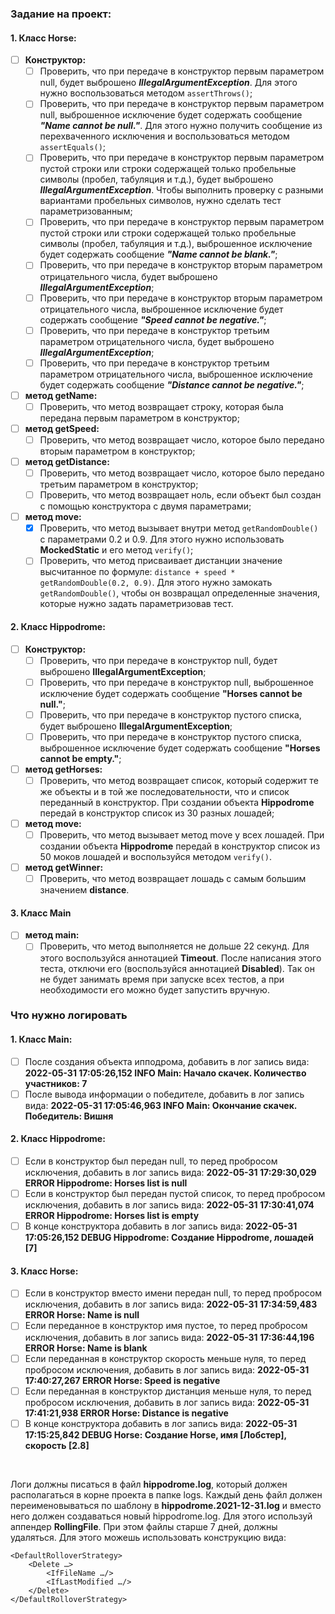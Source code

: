 ### Задание на проект:

#### 1. Класс Horse:
   - [ ] **Конструктор:**
     - [ ] Проверить, что при передаче в конструктор первым параметром null, будет выброшено ***IllegalArgumentException***. Для этого нужно воспользоваться методом `assertThrows()`;
     - [ ] Проверить, что при передаче в конструктор первым параметром null, выброшенное исключение будет содержать сообщение ***"Name cannot be null."***. Для этого нужно получить сообщение из перехваченного исключения и воспользоваться методом `assertEquals()`;
     - [ ] Проверить, что при передаче в конструктор первым параметром пустой строки или строки содержащей только пробельные символы (пробел, табуляция и т.д.), будет выброшено ***IllegalArgumentException***. Чтобы выполнить проверку с разными вариантами пробельных символов, нужно сделать тест параметризованным; 
     - [ ] Проверить, что при передаче в конструктор первым параметром пустой строки или строки содержащей только пробельные символы (пробел, табуляция и т.д.), выброшенное исключение будет содержать сообщение ***"Name cannot be blank."***;
     - [ ] Проверить, что при передаче в конструктор вторым параметром отрицательного числа, будет выброшено ***IllegalArgumentException***;
     - [ ] Проверить, что при передаче в конструктор вторым параметром отрицательного числа, выброшенное исключение будет содержать сообщение ***"Speed cannot be negative."***;
     - [ ] Проверить, что при передаче в конструктор третьим параметром отрицательного числа, будет выброшено ***IllegalArgumentException***;
     - [ ] Проверить, что при передаче в конструктор третьим параметром отрицательного числа, выброшенное исключение будет содержать сообщение ***"Distance cannot be negative."***;

   - [ ] **метод getName:**
     - [ ] Проверить, что метод возвращает строку, которая была передана первым параметром в конструктор;

   - [ ] **метод getSpeed:**
     - [ ] Проверить, что метод возвращает число, которое было передано вторым параметром в конструктор;

   - [ ] **метод getDistance:**
     - [ ] Проверить, что метод возвращает число, которое было передано третьим параметром в конструктор;
     - [ ] Проверить, что метод возвращает ноль, если объект был создан с помощью конструктора с двумя параметрами;

   - [ ] **метод move:**
     - [X] Проверить, что метод вызывает внутри метод `getRandomDouble()` с параметрами 0.2 и 0.9. Для этого нужно использовать **MockedStatic** и его метод `verify()`;
     - [ ] Проверить, что метод присваивает дистанции значение высчитанное по формуле: `distance + speed * getRandomDouble(0.2, 0.9)`. Для этого нужно замокать `getRandomDouble()`, чтобы он возвращал определенные значения, которые нужно задать параметризовав тест.

#### 2. Класс Hippodrome:
   - [ ] **Конструктор:**
     - [ ] Проверить, что при передаче в конструктор null, будет выброшено **IllegalArgumentException**;
     - [ ] Проверить, что при передаче в конструктор null, выброшенное исключение будет содержать сообщение **"Horses cannot be null."**;
     - [ ] Проверить, что при передаче в конструктор пустого списка, будет выброшено **IllegalArgumentException**;
     - [ ] Проверить, что при передаче в конструктор пустого списка, выброшенное исключение будет содержать сообщение **"Horses cannot be empty."**;

   - [ ] **метод getHorses:**
     - [ ] Проверить, что метод возвращает список, который содержит те же объекты и в той же последовательности, что и список переданный в конструктор. При создании объекта **Hippodrome** передай в конструктор список из 30 разных лошадей;

   - [ ] **метод move:**
     - [ ] Проверить, что метод вызывает метод move у всех лошадей. При создании объекта **Hippodrome** передай в конструктор список из 50 моков лошадей и воспользуйся методом `verify()`.

   - [ ] **метод getWinner:**
     - [ ] Проверить, что метод возвращает лошадь с самым большим значением **distance**.

#### 3. Класс Main
   - [ ] **метод main:**
     - [ ] Проверить, что метод выполняется не дольше 22 секунд. Для этого воспользуйся аннотацией **Timeout**. После написания этого теста, отключи его (воспользуйся аннотацией **Disabled**). Так он не будет занимать время при запуске всех тестов, а при необходимости его можно будет запустить вручную.

### Что нужно логировать

#### 1. Класс Main:
   - [ ] После создания объекта ипподрома, добавить в лог запись вида: **2022-05-31 17:05:26,152 INFO Main: Начало скачек. Количество участников: 7**
   - [ ] После вывода информации о победителе, добавить в лог запись вида: **2022-05-31 17:05:46,963 INFO Main: Окончание скачек. Победитель: Вишня**
   
#### 2. Класс Hippodrome:
   - [ ] Если в конструктор был передан null, то перед пробросом исключения, добавить в лог запись вида: **2022-05-31 17:29:30,029 ERROR Hippodrome: Horses list is null**
   - [ ] Если в конструктор был передан пустой список, то перед пробросом исключения, добавить в лог запись вида: **2022-05-31 17:30:41,074 ERROR Hippodrome: Horses list is empty**
   - [ ] В конце конструктора добавить в лог запись вида: **2022-05-31 17:05:26,152 DEBUG Hippodrome: Создание Hippodrome, лошадей [7]**

#### 3. Класс Horse:
   - [ ] Если в конструктор вместо имени передан null, то перед пробросом исключения, добавить в лог запись вида: **2022-05-31 17:34:59,483 ERROR Horse: Name is null**
   - [ ] Если переданное в конструктор имя пустое, то перед пробросом исключения, добавить в лог запись вида: **2022-05-31 17:36:44,196 ERROR Horse: Name is blank**
   - [ ] Если переданная в конструктор скорость меньше нуля, то перед пробросом исключения, добавить в лог запись вида: **2022-05-31 17:40:27,267 ERROR Horse: Speed is negative**
   - [ ] Если переданная в конструктор дистанция меньше нуля, то перед пробросом исключения, добавить в лог запись вида: **2022-05-31 17:41:21,938 ERROR Horse: Distance is negative**
   - [ ] В конце конструктора добавить в лог запись вида: **2022-05-31 17:15:25,842 DEBUG Horse: Создание Horse, имя [Лобстер], скорость [2.8]**
<br>

Логи должны писаться в файл **hippodrome.log**, который должен располагаться в корне проекта в папке logs. Каждый день файл должен переименовываться по шаблону в **hippodrome.2021-12-31.log** и вместо него должен создаваться новый hippodrome.log. Для этого используй аппендер **RollingFile**. При этом файлы старше 7 дней, должны удаляться. Для этого можешь использовать конструкцию вида:
```
<DefaultRolloverStrategy>
    <Delete …>
        <IfFileName …/>
        <IfLastModified …/>
    </Delete>
</DefaultRolloverStrategy>
```